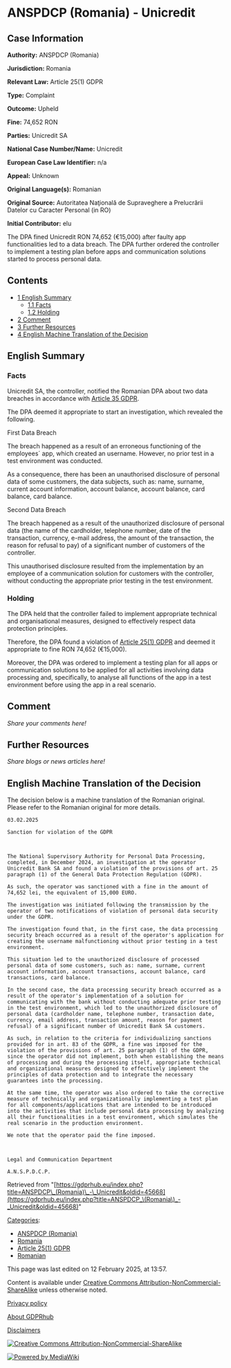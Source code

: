 # ANSPDCP (Romania) - Unicredit

## Case Information

**Authority:** ANSPDCP (Romania)

**Jurisdiction:** Romania

**Relevant Law:** Article 25(1) GDPR

**Type:** Complaint

**Outcome:** Upheld

**Fine:** 74,652 RON

**Parties:** Unicredit SA

**National Case Number/Name:** Unicredit

**European Case Law Identifier:** n/a

**Appeal:** Unknown

**Original Language(s):** Romanian

**Original Source:** Autoritatea Naţională de Supraveghere a Prelucrării Datelor cu Caracter Personal (in RO)

**Initial Contributor:** elu

The DPA fined Unicredit RON 74,652 (€15,000) after faulty app functionalities led to a data breach. The DPA further ordered the controller to implement a testing plan before apps and communication solutions started to process personal data.

## Contents

*   [1 English Summary](#English_Summary)
    *   [1.1 Facts](#Facts)
    *   [1.2 Holding](#Holding)
*   [2 Comment](#Comment)
*   [3 Further Resources](#Further_Resources)
*   [4 English Machine Translation of the Decision](#English_Machine_Translation_of_the_Decision)

## English Summary

### Facts

Unicredit SA, the controller, notified the Romanian DPA about two data breaches in accordance with [Article 35 GDPR](/index.php?title=Article_35_GDPR "Article 35 GDPR").

The DPA deemed it appropriate to start an investigation, which revealed the following.

First Data Breach

The breach happened as a result of an erroneous functioning of the employees´ app, which created an username. However, no prior test in a test environment was conducted.

As a consequence, there has been an unauthorised disclosure of personal data of some customers, the data subjects, such as: name, surname, current account information, account balance, account balance, card balance, card balance.

Second Data Breach

The breach happened as a result of the unauthorized disclosure of personal data (the name of the cardholder, telephone number, date of the transaction, currency, e-mail address, the amount of the transaction, the reason for refusal to pay) of a significant number of customers of the controller.

This unauthorised disclosure resulted from the implementation by an employee of a communication solution for customers with the controller, without conducting the appropriate prior testing in the test environment.

### Holding

The DPA held that the controller failed to implement appropriate technical and organisational measures, designed to effectively respect data protection principles.

Therefore, the DPA found a violation of [Article 25(1) GDPR](/index.php?title=Article_25_GDPR#1 "Article 25 GDPR") and deemed it appropriate to fine RON 74,652 (€15,000).

Moreover, the DPA was ordered to implement a testing plan for all apps or communication solutions to be applied for all activities involving data processing and, specifically, to analyse all functions of the app in a test environment before using the app in a real scenario.

## Comment

_Share your comments here!_

## Further Resources

_Share blogs or news articles here!_

## English Machine Translation of the Decision

The decision below is a machine translation of the Romanian original. Please refer to the Romanian original for more details.

```
03.02.2025

Sanction for violation of the GDPR

 

The National Supervisory Authority for Personal Data Processing, completed, in December 2024, an investigation at the operator Unicredit Bank SA and found a violation of the provisions of art. 25 paragraph (1) of the General Data Protection Regulation (GDPR).

As such, the operator was sanctioned with a fine in the amount of 74,652 lei, the equivalent of 15,000 EURO.

The investigation was initiated following the transmission by the operator of two notifications of violation of personal data security under the GDPR.

The investigation found that, in the first case, the data processing security breach occurred as a result of the operator's application for creating the username malfunctioning without prior testing in a test environment.

This situation led to the unauthorized disclosure of processed personal data of some customers, such as: name, surname, current account information, account transactions, account balance, card transactions, card balance.

In the second case, the data processing security breach occurred as a result of the operator's implementation of a solution for communicating with the bank without conducting adequate prior testing in the test environment, which led to the unauthorized disclosure of personal data (cardholder name, telephone number, transaction date, currency, email address, transaction amount, reason for payment refusal) of a significant number of Unicredit Bank SA customers.

As such, in relation to the criteria for individualizing sanctions provided for in art. 83 of the GDPR, a fine was imposed for the violation of the provisions of art. 25 paragraph (1) of the GDPR, since the operator did not implement, both when establishing the means of processing and during the processing itself, appropriate technical and organizational measures designed to effectively implement the principles of data protection and to integrate the necessary guarantees into the processing.

At the same time, the operator was also ordered to take the corrective measure of technically and organizationally implementing a test plan for all components/applications that are intended to be introduced into the activities that include personal data processing by analyzing all their functionalities in a test environment, which simulates the real scenario in the production environment.

We note that the operator paid the fine imposed.

 

Legal and Communication Department

A.N.S.P.D.C.P.

```

Retrieved from "[https://gdprhub.eu/index.php?title=ANSPDCP\_(Romania)\_-\_Unicredit&oldid=45668](https://gdprhub.eu/index.php?title=ANSPDCP_\(Romania\)_-_Unicredit&oldid=45668)"

[Categories](/index.php?title=Special:Categories "Special:Categories"):

*   [ANSPDCP (Romania)](/index.php?title=Category:ANSPDCP_\(Romania\) "Category:ANSPDCP (Romania)")
*   [Romania](/index.php?title=Category:Romania "Category:Romania")
*   [Article 25(1) GDPR](/index.php?title=Category:Article_25\(1\)_GDPR "Category:Article 25(1) GDPR")
*   [Romanian](/index.php?title=Category:Romanian "Category:Romanian")

This page was last edited on 12 February 2025, at 13:57.

Content is available under [Creative Commons Attribution-NonCommercial-ShareAlike](https://creativecommons.org/licenses/by-nc-sa/4.0/) unless otherwise noted.

[Privacy policy](/index.php?title=GDPRhub:Privacy_policy)

[About GDPRhub](/index.php?title=GDPRhub:About)

[Disclaimers](/index.php?title=GDPRhub:General_disclaimer)

[![Creative Commons Attribution-NonCommercial-ShareAlike](/resources/assets/licenses/cc-by-nc-sa.png)](https://creativecommons.org/licenses/by-nc-sa/4.0/)

[![Powered by MediaWiki](/resources/assets/poweredby_mediawiki_88x31.png)](https://www.mediawiki.org/)